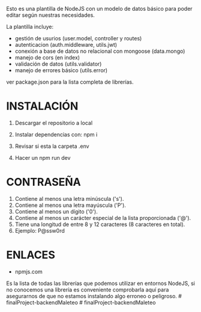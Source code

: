 Esto es una plantilla de NodeJS con un modelo de datos básico para poder editar
según nuestras necesidades.

La plantilla incluye:

- gestión de usurios (user.model, controller y routes)
- autenticacion (auth.middleware, utils.jwt)
- conexión a base de datos no relacional con mongoose (data.mongo)
- manejo de cors (en index)
- validación de datos (utils.validator)
- manejo de errores básico (utils.error)

ver package.json para la lista completa de librerías.

# INSTALACIÓN

1. Descargar el repositorio a local

2. Instalar dependencias con: npm i

3. Revisar si esta la carpeta .env

4. Hacer un npm run dev

# CONTRASEÑA

1. Contiene al menos una letra minúscula ('s').
2. Contiene al menos una letra mayúscula ('P').
3. Contiene al menos un dígito ('0').
4. Contiene al menos un carácter especial de la lista proporcionada ('@').
5. Tiene una longitud de entre 8 y 12 caracteres (8 caracteres en total).
6. Ejemplo: P@ssw0rd

# ENLACES

- npmjs.com

Es la lista de todas las librerías que podemos utilizar en entornos NodeJS, si no
conocemos una librería es conveniente comprobarla aquí para asegurarnos de que no
estamos instalando algo erroneo o peligroso.
#   f i n a l P r o j e c t - b a c k e n d M a l e t e o  
 #   f i n a l P r o j e c t - b a c k e n d M a l e t e o  
 